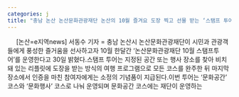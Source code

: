 ```yaml
---
categories: j
title: "충남 논산 논산문화관광재단 논산의 10월 즐겨요 도장 찍고 선물 받는 ‘스탬프 투어’ 진행"
---
```

&nbsp;&nbsp;&nbsp;&nbsp; [논산=e지역news] 서동수 기자 = 충남 논산시 논산문화관광재단이 시민과 관광객들에게 풍성한 즐거움을 선사하고자 10월 한달간 ‘논산문화관광재단 10월 스탬프투어’를 운영한다고 30일 밝혔다.스탬프 투어는 지정된 공간 또는 행사 장소를 찾아 비치돼 있는 리플릿에 도장을 받는 방식의 여행 프로그램으로 모든 코스를 완주한 뒤 마지막 장소에서 인증을 마친 참여자에게는 소정의 기념품이 지급된다.이번 투어는 ‘문화공간’ 코스와 ‘문화행사’ 코스로 나눠 운영되며 문화공간 코스에는 재단이 운영하는